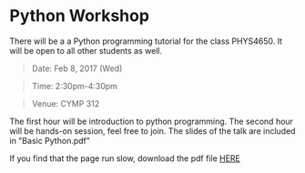 # Python Workshop

There will be a a Python programming tutorial for the class PHYS4650. It will be open to all other students as well.

> Date: Feb 8, 2017 (Wed)

> Time: 2:30pm-4:30pm

> Venue: CYMP 312

The first hour will be introduction to python programming.
The second hour will be hands-on session, feel free to join.
The slides of the talk are included in "Basic Python.pdf"

If you find that the page run slow, download the pdf file [HERE](https://github.com/ryan-leung/PHYS4650_Python_Tutorial/raw/master/Basic%20python.pdf)
